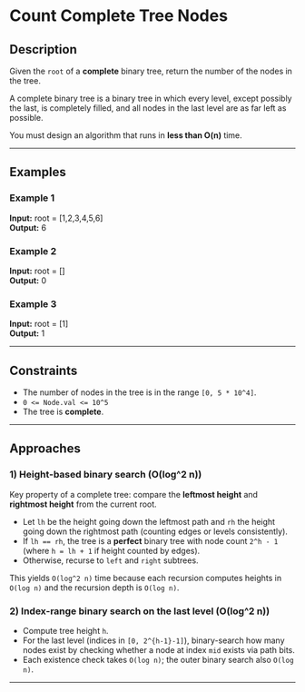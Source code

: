 # Count Complete Tree Nodes

## Description
Given the `root` of a **complete** binary tree, return the number of the nodes in the tree.

A complete binary tree is a binary tree in which every level, except possibly the last, is completely filled, and all nodes in the last level are as far left as possible.

You must design an algorithm that runs in **less than O(n)** time.

---

## Examples

### Example 1
**Input:** root = [1,2,3,4,5,6]  
**Output:** 6

### Example 2
**Input:** root = []  
**Output:** 0

### Example 3
**Input:** root = [1]  
**Output:** 1

---

## Constraints
- The number of nodes in the tree is in the range `[0, 5 * 10^4]`.
- `0 <= Node.val <= 10^5`
- The tree is **complete**.

---

## Approaches

### 1) Height-based binary search (O(log^2 n))
Key property of a complete tree: compare the **leftmost height** and **rightmost height** from the current root.
- Let `lh` be the height going down the leftmost path and `rh` the height going down the rightmost path (counting edges or levels consistently).
- If `lh == rh`, the tree is a **perfect** binary tree with node count `2^h - 1` (where `h = lh + 1` if height counted by edges).
- Otherwise, recurse to `left` and `right` subtrees.

This yields `O(log^2 n)` time because each recursion computes heights in `O(log n)` and the recursion depth is `O(log n)`.

### 2) Index-range binary search on the last level (O(log^2 n))
- Compute tree height `h`.
- For the last level (indices in `[0, 2^{h-1}-1]`), binary-search how many nodes exist by checking whether a node at index `mid` exists via path bits.
- Each existence check takes `O(log n)`; the outer binary search also `O(log n)`.

---